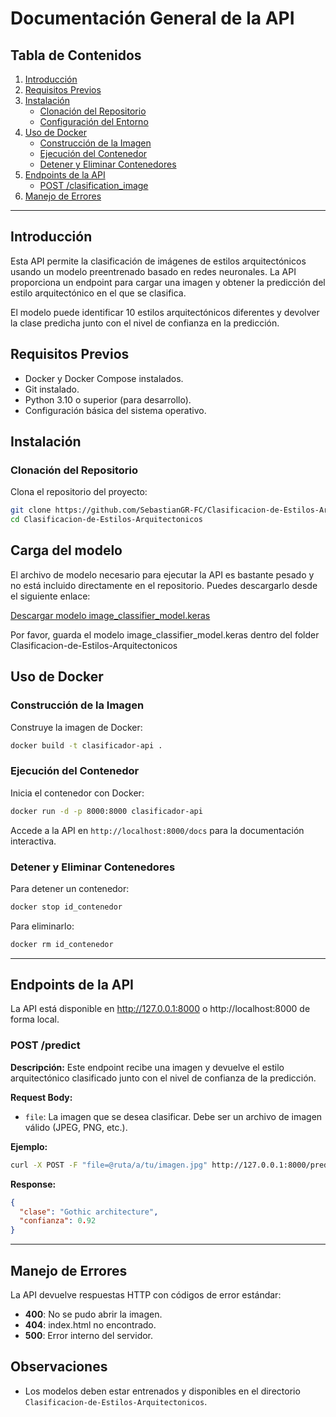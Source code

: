 
# Documentación General de la API

## Tabla de Contenidos
1. [Introducción](#introducción)
2. [Requisitos Previos](#requisitos-previos)
3. [Instalación](#instalación)
   - [Clonación del Repositorio](#clonación-del-repositorio)
   - [Configuración del Entorno](#configuración-del-entorno)
4. [Uso de Docker](#uso-de-docker)
   - [Construcción de la Imagen](#construcción-de-la-imagen)
   - [Ejecución del Contenedor](#ejecución-del-contenedor)
   - [Detener y Eliminar Contenedores](#detener-y-eliminar-contenedores)
5. [Endpoints de la API](#endpoints-de-la-api)
   - [POST /clasification_image](#post-clasification_image)
6. [Manejo de Errores](#manejo-de-errores)

---

## Introducción
Esta API permite la clasificación de imágenes de estilos arquitectónicos usando un modelo preentrenado basado en redes neuronales. La API proporciona un endpoint para cargar una imagen y obtener la predicción del estilo arquitectónico en el que se clasifica.

El modelo puede identificar 10 estilos arquitectónicos diferentes y devolver la clase predicha junto con el nivel de confianza en la predicción.

## Requisitos Previos
- Docker y Docker Compose instalados.
- Git instalado.
- Python 3.10 o superior (para desarrollo).
- Configuración básica del sistema operativo.

## Instalación

### Clonación del Repositorio
Clona el repositorio del proyecto:
```bash
git clone https://github.com/SebastianGR-FC/Clasificacion-de-Estilos-Arquitectonicos.git
cd Clasificacion-de-Estilos-Arquitectonicos
```
## Carga del modelo

El archivo de modelo necesario para ejecutar la API es bastante pesado y no está incluido directamente en el repositorio. Puedes descargarlo desde el siguiente enlace:
 
[Descargar modelo image_classifier_model.keras](https://drive.google.com/file/d/1dDQc0MbJ7ISSx5R4_XZDaKuU0P8YSR7M/view?usp=sharing)

Por favor, guarda el modelo image_classifier_model.keras dentro del folder Clasificacion-de-Estilos-Arquitectonicos
 
## Uso de Docker

### Construcción de la Imagen
Construye la imagen de Docker:
```bash
docker build -t clasificador-api .
```

### Ejecución del Contenedor
Inicia el contenedor con Docker:
```bash
docker run -d -p 8000:8000 clasificador-api
```
Accede a la API en `http://localhost:8000/docs` para la documentación interactiva.

### Detener y Eliminar Contenedores
Para detener un contenedor:
```bash
docker stop id_contenedor
```
Para eliminarlo:
```bash
docker rm id_contenedor
```

---

## Endpoints de la API

La API está disponible en http://127.0.0.1:8000 o http://localhost:8000 de forma local.

### POST /predict
**Descripción:** Este endpoint recibe una imagen y devuelve el estilo arquitectónico clasificado junto con el nivel de confianza de la predicción.

**Request Body:**
- `file`: La imagen que se desea clasificar. Debe ser un archivo de imagen válido (JPEG, PNG, etc.).

**Ejemplo:**
```bash
curl -X POST -F "file=@ruta/a/tu/imagen.jpg" http://127.0.0.1:8000/predict/
```

**Response:**
```json
{
  "clase": "Gothic architecture",
  "confianza": 0.92
}
```

---

## Manejo de Errores
La API devuelve respuestas HTTP con códigos de error estándar:
- **400**: No se pudo abrir la imagen.
- **404**: index.html no encontrado.
- **500**: Error interno del servidor.

## Observaciones

- Los modelos deben estar entrenados y disponibles en el directorio `Clasificacion-de-Estilos-Arquitectonicos`.
